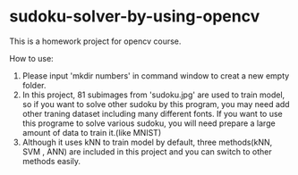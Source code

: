 # sudoku-solver-by-using-opencv
This is a homework project for opencv course.

How to use:
1. Please input 'mkdir numbers' in command window to creat a new empty folder.
2. In this project, 81 subimages from 'sudoku.jpg' are used to train model, so if you want to solve other sudoku by this program, you may need add other traning dataset including many different fonts. If you want to use this programe to solve various sudoku, you will need prepare a large amount of data to train it.(like MNIST)
3. Although it uses kNN to train model by default, three methods(kNN, SVM , ANN) are included in this project and you can switch to other methods easily.
